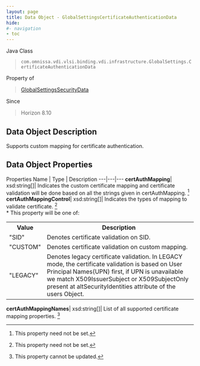```yaml
---
layout: page
title: Data Object - GlobalSettingsCertificateAuthenticationData
hide:
#- navigation
- toc
---
```






Java Class
> `com.omnissa.vdi.vlsi.binding.vdi.infrastructure.GlobalSettings.CertificateAuthenticationData`

Property of
> [GlobalSettingsSecurityData](vdi.infrastructure.GlobalSettings.SecurityData.md#field_detail)

Since
> Horizon 8.10


## Data Object Description

Supports custom mapping for certificate authentication.

## Data Object Properties
Properties
Name |  Type |  Description
---|---|---
**certAuthMapping**|  xsd:string[]|  Indicates the custom certificate mapping and certificate validation will be done based on all the strings given in certAuthMapping. [^1]
**certAuthMappingControl**|  xsd:string[]|  Indicates the types of mapping to validate certificate. [^1]<br>* This property will be one of:<br><table><tr><th>Value</th><th>Description</th></tr><tr><td>"SID"</td><td>Denotes certificate validation on SID.</td></tr><tr><td>"CUSTOM"</td><td>Denotes certificate validation on custom mapping.</td></tr><tr><td>"LEGACY"</td><td>Denotes legacy certificate validation. In LEGACY mode, the certificate validation is based on User Principal Names(UPN) first, if UPN is unavailable we match X509IssuerSubject or X509SubjectOnly present at altSecurityIdentities attribute of the users Object.</td></tr></table>
**certAuthMappingNames**|  xsd:string[]|  List of all supported certificate mapping properties. [^2]


 


[^1]: This property need not be set.
[^2]: This property cannot be updated.